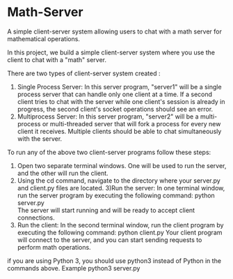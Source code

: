 # Math-Server
A simple client-server system allowing users to chat with a math server for mathematical operations.

In this project, we build a simple client-server system where you use the client to chat with a "math" server.

There are two types of client-server system created :

1) Single Process Server: In this server program, "server1" will be a single process server that can handle only one client at a time. If a second client tries to chat with the server while one client's session is already in progress, the second client's socket operations should see an error.
2) Multiprocess Server: In this server program, "server2" will be a multi-process or multi-threaded server that will fork a process for every new client it receives. Multiple clients should be able to chat simultaneously with the server.




To run any of the above two client-server programs follow these steps:

1) Open two separate terminal windows. One will be used to run the server, and the other will run the client.
2) Using the cd command, navigate to the directory where your server.py and client.py files are located.
3)Run the server: In one terminal window, run the server program by executing the following command:
  python server.py            
The server will start running and will be ready to accept client connections.
4) Run the client: In the second terminal window, run the client program by executing the following command:
  python client.py 
Your client program will connect to the server, and you can start sending requests to perform math operations.

if you are using Python 3, you should use python3 instead of Python in the commands above.
Example python3 server.py
